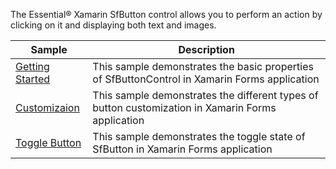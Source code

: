 The Essential® Xamarin SfButton control allows you to perform an action by clicking on it and  displaying both text and images.

| Sample | Description |
| ------ | ----------- |
| [Getting Started](Button/Samples/GettingStartedSample) | This sample demonstrates the basic properties of SfButtonControl in Xamarin Forms application|
| [Customizaion](Button/Samples/CustomizationSample) | This sample demonstrates the different types of button customization in Xamarin Forms application |
| [Toggle Button](Button/Samples/ToggleButtonSample) | This sample demonstrates the toggle state of SfButton in Xamarin Forms application |
